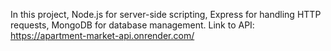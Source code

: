 In this project, Node.js for server-side scripting, Express for handling HTTP requests, MongoDB for database management.
Link to API: https://apartment-market-api.onrender.com/
